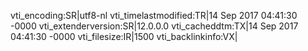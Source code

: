vti_encoding:SR|utf8-nl
vti_timelastmodified:TR|14 Sep 2017 04:41:30 -0000
vti_extenderversion:SR|12.0.0.0
vti_cacheddtm:TX|14 Sep 2017 04:41:30 -0000
vti_filesize:IR|1500
vti_backlinkinfo:VX|
